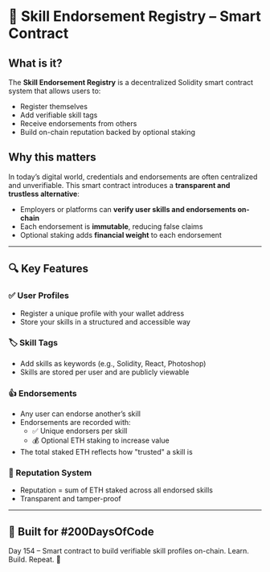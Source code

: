 # 🧠 Skill Endorsement Registry – Smart Contract
 
## What is it?

The **Skill Endorsement Registry** is a decentralized Solidity smart contract system that allows users to:

- Register themselves
- Add verifiable skill tags
- Receive endorsements from others
- Build on-chain reputation backed by optional staking

## Why this matters 

In today’s digital world, credentials and endorsements are often centralized and unverifiable. This smart contract introduces a **transparent and trustless alternative**:

- Employers or platforms can **verify user skills and endorsements on-chain**
- Each endorsement is **immutable**, reducing false claims
- Optional staking adds **financial weight** to each endorsement

---

## 🔍 Key Features

### ✅ User Profiles

- Register a unique profile with your wallet address
- Store your skills in a structured and accessible way

### 🏷 Skill Tags

- Add skills as keywords (e.g., Solidity, React, Photoshop)
- Skills are stored per user and are publicly viewable

### 👍 Endorsements

- Any user can endorse another’s skill
- Endorsements are recorded with:
  - ✅ Unique endorsers per skill
  - 💰 Optional ETH staking to increase value
- The total staked ETH reflects how "trusted" a skill is

### 🌟 Reputation System

- Reputation = sum of ETH staked across all endorsed skills
- Transparent and tamper-proof

---

## 👷 Built for #200DaysOfCode

Day 154 – Smart contract to build verifiable skill profiles on-chain.
Learn. Build. Repeat. 🚀
